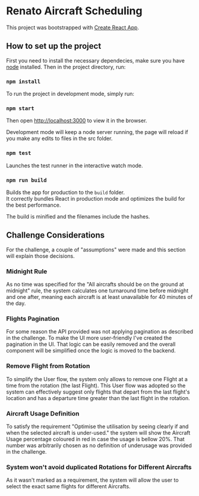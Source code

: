 # Renato Aircraft Scheduling

This project was bootstrapped with [Create React App](https://github.com/facebook/create-react-app).

## How to set up the project

First you need to install the necessary dependecies, make sure you have [node](https://nodejs.org/en/) installed.
Then in the project directory, run:

### `npm install`

To run the project in development mode, simply run:

### `npm start`

Then open [http://localhost:3000](http://localhost:3000) to view it in the browser.

Development mode will keep a node server running, the page will reload if you make any edits to files in the src folder.

### `npm test`

Launches the test runner in the interactive watch mode.

### `npm run build`

Builds the app for production to the `build` folder.\
It correctly bundles React in production mode and optimizes the build for the best performance.

The build is minified and the filenames include the hashes.

## Challenge Considerations

For the challenge, a couple of "assumptions" were made and this section will explain those decisions.

### Midnight Rule

As no time was specified for the "All aircrafts should be on the ground at midnight" rule, the system calculates one turnaround time before midnight and one after, meaning each aircraft is at least unavailable for 40 minutes of the day.

### Flights Pagination

For some reason the API provided was not applying pagination as described in the challenge. To make the UI more user-friendly I've created the pagination in the UI. That logic can be easily removed and the overall component will be simplified once the logic is moved to the backend.

### Remove Flight from Rotation

To simplify the User flow, the system only allows to remove one Flight at a time from the rotation (the last Flight). This User flow was adopted so the system can effectively suggest only flights that depart from the last flight's location and has a departure time greater than the last flight in the rotation.

### Aircraft Usage Definition

To satisfy the requirement "Optimise the utilisation by seeing clearly if and when the selected aircraft is under-used." the system will show the Aircraft Usage percentage coloured in red in case the usage is bellow 20%. That number was arbitrarily chosen as no definition of underusage was provided in the challenge.

### System won't avoid duplicated Rotations for Different Aircrafts

As it wasn't marked as a requirement, the system will allow the user to select the exact same flights for different Aircrafts.
